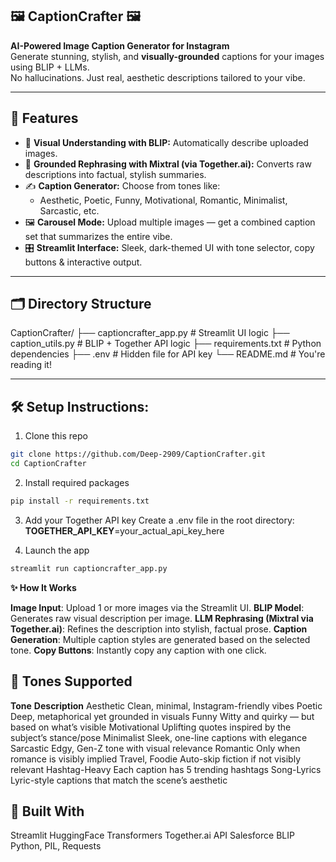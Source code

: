 ## 🖼️ CaptionCrafter 🖼️

**AI-Powered Image Caption Generator for Instagram**  
Generate stunning, stylish, and **visually-grounded** captions for your images using BLIP + LLMs.  
No hallucinations. Just real, aesthetic descriptions tailored to your vibe.

---

## 🚀 Features

- 🤖 **Visual Understanding with BLIP:** Automatically describe uploaded images.
- 🧠 **Grounded Rephrasing with Mixtral (via Together.ai):** Converts raw descriptions into factual, stylish summaries.
- ✍️ **Caption Generator:** Choose from tones like:
  - Aesthetic, Poetic, Funny, Motivational, Romantic, Minimalist, Sarcastic, etc.
- 🖼️ **Carousel Mode:** Upload multiple images — get a combined caption set that summarizes the entire vibe.
- 🎛️ **Streamlit Interface:** Sleek, dark-themed UI with tone selector, copy buttons & interactive output.

---

## 🗂️ Directory Structure
CaptionCrafter/
├── captioncrafter_app.py # Streamlit UI logic
├── caption_utils.py # BLIP + Together API logic
├── requirements.txt # Python dependencies
├── .env # Hidden file for API key
└── README.md # You're reading it!


---

## 🛠️ Setup Instructions:
1. Clone this repo

```bash
git clone https://github.com/Deep-2909/CaptionCrafter.git
cd CaptionCrafter
```

2. Install required packages
```bash
pip install -r requirements.txt
```

3. Add your Together API key
Create a .env file in the root directory:
**TOGETHER_API_KEY**=your_actual_api_key_here

4. Launch the app
```bash
streamlit run captioncrafter_app.py
```

**✨ How It Works**

**Image Input**: Upload 1 or more images via the Streamlit UI.
**BLIP Model**: Generates raw visual description per image.
**LLM Rephrasing (Mixtral via Together.ai)**: Refines the description into stylish, factual prose.
**Caption Generation**: Multiple caption styles are generated based on the selected tone.
**Copy Buttons**: Instantly copy any caption with one click.

## 🎨 Tones Supported

**Tone**	                                            **Description**
Aesthetic	                        Clean, minimal, Instagram-friendly vibes
Poetic	                            Deep, metaphorical yet grounded in visuals
Funny	                            Witty and quirky — but based on what’s visible
Motivational	                    Uplifting quotes inspired by the subject’s stance/pose
Minimalist	                        Sleek, one-line captions with elegance
Sarcastic	                        Edgy, Gen-Z tone with visual relevance
Romantic	                        Only when romance is visibly implied
Travel, Foodie	                    Auto-skip fiction if not visibly relevant
Hashtag-Heavy	                    Each caption has 5 trending hashtags
Song-Lyrics	                        Lyric-style captions that match the scene’s aesthetic

## 🧰 Built With

Streamlit
HuggingFace Transformers
Together.ai API
Salesforce BLIP
Python, PIL, Requests